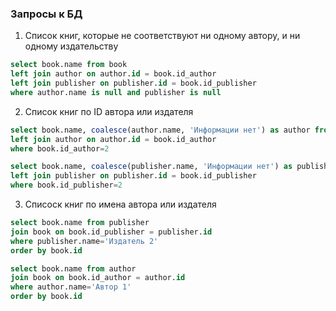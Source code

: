 ### Запросы к БД

1. Список книг, которые не соответствуют ни одному автору,  и ни одному издательству
```sql
select book.name from book
left join author on author.id = book.id_author
left join publisher on publisher.id = book.id_publisher
where author.name is null and publisher is null
```

2. Список книг по ID автора или издателя
```sql
select book.name, coalesce(author.name, 'Информации нет') as author from book
left join author on author.id = book.id_author
where book.id_author=2

select book.name, coalesce(publisher.name, 'Информации нет') as publisher from book
left join publisher on publisher.id = book.id_publisher
where book.id_publisher=2
```

3. Списоск книг по имена автора или издателя
```sql
select book.name from publisher
join book on book.id_publisher = publisher.id
where publisher.name='Издатель 2'
order by book.id

select book.name from author
join book on book.id_author = author.id
where author.name='Автор 1'
order by book.id
```
